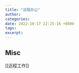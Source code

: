 ```yaml
---
title: "远程办公"
author: 
categories: 
date: 2022-10-17 22:25:16 +0800
tags: 
excerpt: 
---
```







## Misc

[[远程工作]]


